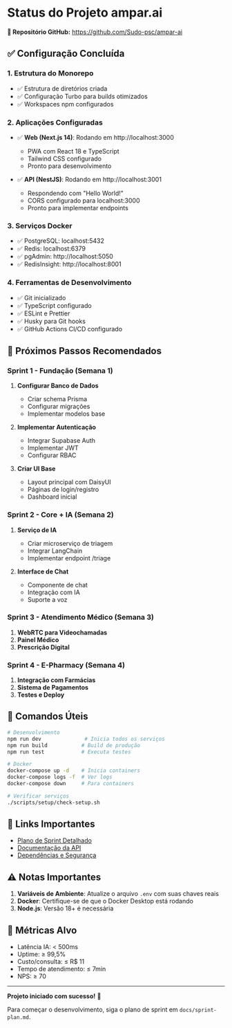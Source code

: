 # Status do Projeto ampar.ai

**🔗 Repositório GitHub:** https://github.com/Sudo-psc/ampar-ai

## ✅ Configuração Concluída

### 1. Estrutura do Monorepo
- ✅ Estrutura de diretórios criada
- ✅ Configuração Turbo para builds otimizados
- ✅ Workspaces npm configurados

### 2. Aplicações Configuradas
- ✅ **Web (Next.js 14)**: Rodando em http://localhost:3000
  - PWA com React 18 e TypeScript
  - Tailwind CSS configurado
  - Pronto para desenvolvimento
  
- ✅ **API (NestJS)**: Rodando em http://localhost:3001
  - Respondendo com "Hello World!"
  - CORS configurado para localhost:3000
  - Pronto para implementar endpoints

### 3. Serviços Docker
- ✅ PostgreSQL: localhost:5432
- ✅ Redis: localhost:6379
- ✅ pgAdmin: http://localhost:5050
- ✅ RedisInsight: http://localhost:8001

### 4. Ferramentas de Desenvolvimento
- ✅ Git inicializado
- ✅ TypeScript configurado
- ✅ ESLint e Prettier
- ✅ Husky para Git hooks
- ✅ GitHub Actions CI/CD configurado

## 🚀 Próximos Passos Recomendados

### Sprint 1 - Fundação (Semana 1)
1. **Configurar Banco de Dados**
   - Criar schema Prisma
   - Configurar migrações
   - Implementar modelos base

2. **Implementar Autenticação**
   - Integrar Supabase Auth
   - Implementar JWT
   - Configurar RBAC

3. **Criar UI Base**
   - Layout principal com DaisyUI
   - Páginas de login/registro
   - Dashboard inicial

### Sprint 2 - Core + IA (Semana 2)
1. **Serviço de IA**
   - Criar microserviço de triagem
   - Integrar LangChain
   - Implementar endpoint /triage

2. **Interface de Chat**
   - Componente de chat
   - Integração com IA
   - Suporte a voz

### Sprint 3 - Atendimento Médico (Semana 3)
1. **WebRTC para Videochamadas**
2. **Painel Médico**
3. **Prescrição Digital**

### Sprint 4 - E-Pharmacy (Semana 4)
1. **Integração com Farmácias**
2. **Sistema de Pagamentos**
3. **Testes e Deploy**

## 📝 Comandos Úteis

```bash
# Desenvolvimento
npm run dev              # Inicia todos os serviços
npm run build           # Build de produção
npm run test            # Executa testes

# Docker
docker-compose up -d    # Inicia containers
docker-compose logs -f  # Ver logs
docker-compose down     # Para containers

# Verificar serviços
./scripts/setup/check-setup.sh
```

## 🔗 Links Importantes

- [Plano de Sprint Detalhado](docs/sprint-plan.md)
- [Documentação da API](docs/api/openapi.yaml)
- [Dependências e Segurança](docs/dependencies.md)

## ⚠️ Notas Importantes

1. **Variáveis de Ambiente**: Atualize o arquivo `.env` com suas chaves reais
2. **Docker**: Certifique-se de que o Docker Desktop está rodando
3. **Node.js**: Versão 18+ é necessária

## 🎯 Métricas Alvo

- Latência IA: < 500ms
- Uptime: ≥ 99,5%
- Custo/consulta: ≤ R$ 11
- Tempo de atendimento: ≤ 7min
- NPS: ≥ 70

---

**Projeto iniciado com sucesso!** 🎉

Para começar o desenvolvimento, siga o plano de sprint em `docs/sprint-plan.md`. 